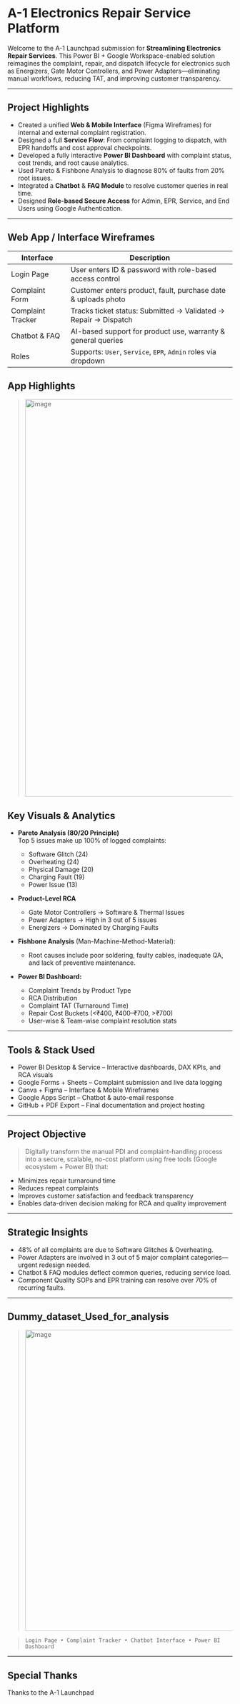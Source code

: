 # A-1 Electronics Repair Service Platform 

Welcome to the A-1 Launchpad submission for **Streamlining Electronics Repair Services**. This Power BI + Google Workspace-enabled solution reimagines the complaint, repair, and dispatch lifecycle for electronics such as Energizers, Gate Motor Controllers, and Power Adapters—eliminating manual workflows, reducing TAT, and improving customer transparency.

---

## Project Highlights

- Created a unified **Web & Mobile Interface** (Figma Wireframes) for internal and external complaint registration.
- Designed a full **Service Flow**: From complaint logging to dispatch, with EPR handoffs and cost approval checkpoints.
- Developed a fully interactive **Power BI Dashboard** with complaint status, cost trends, and root cause analytics.
- Used Pareto & Fishbone Analysis to diagnose 80% of faults from 20% root issues.
- Integrated a **Chatbot** & **FAQ Module** to resolve customer queries in real time.
- Designed **Role-based Secure Access** for Admin, EPR, Service, and End Users using Google Authentication.

---

## Web App / Interface Wireframes

| Interface | Description |
|----------|-------------|
| Login Page | User enters ID & password with role-based access control |
| Complaint Form | Customer enters product, fault, purchase date & uploads photo |
| Complaint Tracker | Tracks ticket status: Submitted → Validated → Repair → Dispatch |
| Chatbot & FAQ | AI-based support for product use, warranty & general queries |
| Roles | Supports: `User`, `Service`, `EPR`, `Admin` roles via dropdown |




## App Highlights

><img width="1846" height="891" alt="image" src="https://github.com/user-attachments/assets/66c3a2ee-6a72-4e6f-bc1c-3d315b3aa8fc" />


## Key Visuals & Analytics

- **Pareto Analysis (80/20 Principle)**  
  Top 5 issues make up 100% of logged complaints:
  - Software Glitch (24)
  - Overheating (24)
  - Physical Damage (20)
  - Charging Fault (19)
  - Power Issue (13)

- **Product-Level RCA**
  - Gate Motor Controllers → Software & Thermal Issues
  - Power Adapters → High in 3 out of 5 issues
  - Energizers → Dominated by Charging Faults

- **Fishbone Analysis** (Man-Machine-Method-Material):
  - Root causes include poor soldering, faulty cables, inadequate QA, and lack of preventive maintenance.

- **Power BI Dashboard:**
  - Complaint Trends by Product Type
  - RCA Distribution
  - Complaint TAT (Turnaround Time)
  - Repair Cost Buckets (<₹400, ₹400–₹700, >₹700)
  - User-wise & Team-wise complaint resolution stats

---

## Tools & Stack Used

- Power BI Desktop & Service – Interactive dashboards, DAX KPIs, and RCA visuals
- Google Forms + Sheets – Complaint submission and live data logging
- Canva + Figma – Interface & Mobile Wireframes
- Google Apps Script – Chatbot & auto-email response
- GitHub + PDF Export – Final documentation and project hosting

---

## Project Objective

> Digitally transform the manual PDI and complaint-handling process into a secure, scalable, no-cost platform using free tools (Google ecosystem + Power BI) that:
- Minimizes repair turnaround time
- Reduces repeat complaints
- Improves customer satisfaction and feedback transparency
- Enables data-driven decision making for RCA and quality improvement

---

## Strategic Insights

- 48% of all complaints are due to Software Glitches & Overheating.
- Power Adapters are involved in 3 out of 5 major complaint categories—urgent redesign needed.
- Chatbot & FAQ modules deflect common queries, reducing service load.
- Component Quality SOPs and EPR training can resolve over 70% of recurring faults.

---

## Dummy_dataset_Used_for_analysis

><img width="883" height="675" alt="image" src="https://github.com/user-attachments/assets/815a50d4-81e3-40d3-8541-b5f92d7da4b6" />

> `Login Page • Complaint Tracker • Chatbot Interface • Power BI Dashboard`

---

## Special Thanks

Thanks to the A-1 Launchpad
